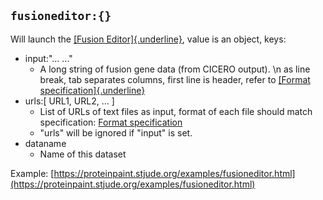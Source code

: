 ## `fusioneditor:{}`

Will launch the [[Fusion
Editor]{.underline}](https://drive.google.com/open?id=1DRVzE_WenG490eRYB7VGFOygtSqtF5L97rhK0HOUCNY),
value is an object, keys:

-   input:"... ..."
    -   A long string of fusion gene data (from CICERO output). \\n as line break, tab separates columns, first line is header, refer to [[Format
        specification]{.underline}](https://drive.google.com/open?id=1klDZ0MHVkQTW2-lCu_AvpRE4_FcbhdB-yI17wNdPaOM)
-   urls:[ URL1, URL2, ... ]
    -   List of URLs of text files as input, format of each file should match specification: [Format specification](https://drive.google.com/open?id=1klDZ0MHVkQTW2-lCu_AvpRE4_FcbhdB-yI17wNdPaOM)
    -   "urls" will be ignored if "input" is set.
-   dataname
    -   Name of this dataset

Example:
[https://proteinpaint.stjude.org/examples/fusioneditor.html](https://proteinpaint.stjude.org/examples/fusioneditor.html)
